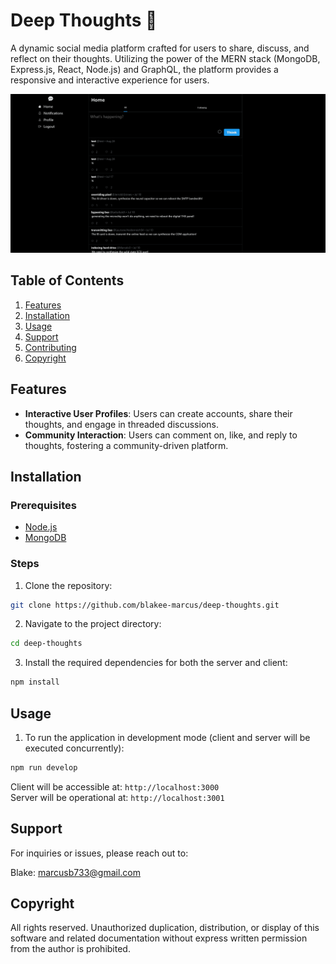 # Deep Thoughts 💭

A dynamic social media platform crafted for users to share, discuss, and reflect on their thoughts. Utilizing the power of the MERN stack (MongoDB, Express.js, React, Node.js) and GraphQL, the platform provides a responsive and interactive experience for users.

![Deep Thoughts Screenshot](./ReadMe-Assets/screenshot.PNG)

## Table of Contents

1. [Features](#features)
2. [Installation](#installation)
3. [Usage](#usage)
4. [Support](#support)
5. [Contributing](#contributing)
6. [Copyright](#copyright)

## Features

- **Interactive User Profiles**: Users can create accounts, share their thoughts, and engage in threaded discussions.
- **Community Interaction**: Users can comment on, like, and reply to thoughts, fostering a community-driven platform.

## Installation

### Prerequisites

- [Node.js](https://nodejs.org/)
- [MongoDB](https://www.mongodb.com/try/download/community)

### Steps

1. Clone the repository:

```bash
git clone https://github.com/blakee-marcus/deep-thoughts.git
```
2. Navigate to the project directory:
```bash
cd deep-thoughts
```
3. Install the required dependencies for both the server and client:
```bash
npm install
```

## Usage
1. To run the application in development mode (client and server will be executed concurrently):
```bash
npm run develop
```  
  Client will be accessible at: `http://localhost:3000`  
  Server will be operational at: `http://localhost:3001`

## Support
For inquiries or issues, please reach out to:

Blake: [marcusb733@gmail.com](mailto:marcusb733@gmail.com)

## Copyright
All rights reserved. Unauthorized duplication, distribution, or display of this software and related documentation without express written permission from the author is prohibited.
